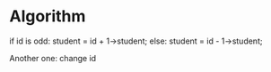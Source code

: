 # Algorithm
if id is odd:
    student = id + 1->student;
else:
    student = id - 1->student;

Another one: change id
